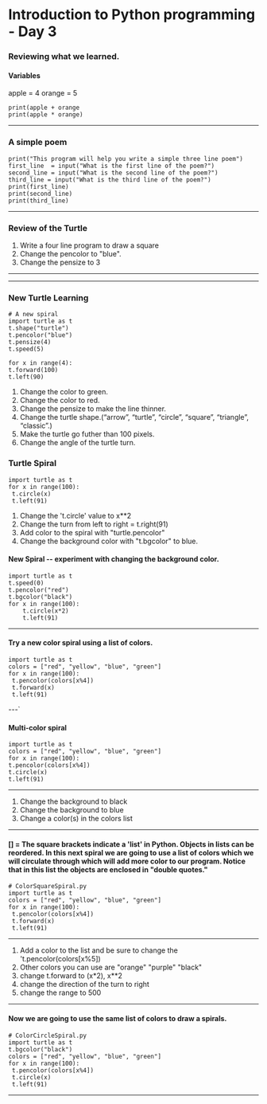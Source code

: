 # Introduction to Python programming - Day 3

### Reviewing what we learned. 

#### Variables

apple = 4
orange = 5 

```
print(apple + orange
print(apple * orange)
```
---

### A simple poem
```
print("This program will help you write a simple three line poem")
first_line  = input("What is the first line of the poem?")
second_line = input("What is the second line of the poem?")
third_line = input("What is the third line of the poem?")
print(first_line)
print(second_line)
print(third_line)

```
----
### Review of the Turtle

1. Write a four line program to draw a square
2. Change the pencolor to "blue". 
3. Change the pensize to 3

----
----

### New Turtle Learning

```
# A new spiral
import turtle as t
t.shape("turtle")
t.pencolor("blue")
t.pensize(4)
t.speed(5)

for x in range(4):
t.forward(100)
t.left(90)
```
1. Change the color to green. 
2. Change the color to red.
3. Change the pensize to make the line thinner.
4. Change the turtle shape.(“arrow”, “turtle”, “circle”, “square”, “triangle”, “classic”.)
5. Make the turtle go futher than 100 pixels. 
6. Change the angle of the turtle turn. 

### Turtle Spiral
```
import turtle as t
for x in range(100):
 t.circle(x)
 t.left(91)
 ```
 1. Change the 't.circle' value to x**2
 2. Change the turn from left to right = t.right(91)
 3.  Add color to the spiral with "turtle.pencolor"
 4.  Change the background color with "t.bgcolor" to blue. 

#### New Spiral -- experiment with changing the background color.
```
import turtle as t
t.speed(0)
t.pencolor("red")
t.bgcolor("black")
for x in range(100):
    t.circle(x*2)
    t.left(91)
```
---
#### Try a new color spiral using a list of colors.
```
import turtle as t
colors = ["red", "yellow", "blue", "green"]
for x in range(100):
 t.pencolor(colors[x%4])
 t.forward(x)
 t.left(91)
```
 ---`
 
 #### Multi-color spiral
 ```
import turtle as t
colors = ["red", "yellow", "blue", "green"]
for x in range(100):
 t.pencolor(colors[x%4])
 t.circle(x)
 t.left(91)
 ```
 ---
 1. Change the background to black
 2. Change the background to blue
 3. Change a color(s) in the colors list

---

#### [] = The square brackets indicate a 'list' in Python. Objects in lists can be reordered. In this next spiral we are going to use a list of colors which we will circulate through which will add more color to our program. Notice that in this list the objects are enclosed in "double quotes." 
```
# ColorSquareSpiral.py
import turtle as t
colors = ["red", "yellow", "blue", "green"]
for x in range(100):
 t.pencolor(colors[x%4])
 t.forward(x)
 t.left(91)
 ```
---
1. Add a color to the list and be sure to change the 't.pencolor(colors[x%5])
2. Other colors you can use are "orange" "purple" "black"
3. change t.forward to (x*2), x**2 
4. change the direction of the turn to right
5. change the range to 500
----
#### Now we are going to use the same list of colors to draw a spirals. 
```
# ColorCircleSpiral.py
import turtle as t
t.bgcolor("black")
colors = ["red", "yellow", "blue", "green"]
for x in range(100):
 t.pencolor(colors[x%4])
 t.circle(x)
 t.left(91)
```
---



